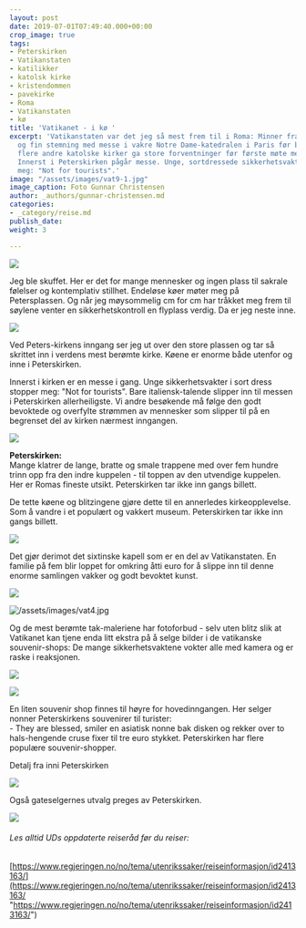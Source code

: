 ```yaml
---
layout: post
date: 2019-07-01T07:49:40.000+00:00
crop_image: true
tags:
- Peterskirken
- Vatikanstaten
- katilikker
- katolsk kirke
- kristendommen
- pavekirke
- Roma
- Vatikanstaten
- kø
title: 'Vatikanet - i kø '
excerpt: 'Vatikanstaten var det jeg så mest frem til i Roma: Minner fra en sakral
  og fin stemning med messe i vakre Notre Dame-katedralen i Paris før brannen, og
  flere andre katolske kirker ga store forventninger før første møte med Peterskirken.
  Innerst i Peterskirken pågår messe. Unge, sortdressede sikkerhetsvakter stopper
  meg: "Not for tourists".'
image: "/assets/images/vat9-1.jpg"
image_caption: Foto Gunnar Christensen
author: _authors/gunnar-christensen.md
categories:
- _category/reise.md
publish_date: 
weight: 3

---
```

![](/assets/images/vat1-1.jpg)

Jeg ble skuffet. Her er det for mange mennesker og ingen plass til sakrale følelser og kontemplativ stillhet. Endeløse køer møter meg på Petersplassen. Og når jeg møysommelig cm for cm har tråkket meg frem til søylene venter en sikkerhetskontroll en flyplass verdig. Da er jeg neste inne.

![](/assets/images/vati2.jpg)

Ved Peters-kirkens inngang ser jeg ut over den store plassen og tar så skrittet inn i verdens mest berømte kirke. Køene er enorme både utenfor og inne i Peterskirken.

Innerst i kirken er en messe i gang. Unge sikkerhetsvakter i sort dress stopper meg: "Not for tourists". Bare italiensk-talende slipper inn til messen i Peterskirken allerheiligste. Vi andre besøkende må følge den godt bevoktede og overfylte strømmen av mennesker som slipper til på en begrenset del av kirken nærmest inngangen.

![](/assets/images/vat8-1.jpg)

**Peterskirken:**  
Mange klatrer de lange, bratte og smale trappene med over fem hundre trinn opp fra den indre kuppelen - til toppen av den utvendige kuppelen. Her er Romas fineste utsikt. Peterskirken tar ikke inn gangs billett.

De tette køene og blitzingene gjøre dette til en annerledes kirkeopplevelse. Som å vandre i et populært og vakkert museum. Peterskirken tar ikke inn gangs billett.

![](/assets/images/vat.jpg)

Det gjør derimot det sixtinske kapell som er en del av Vatikanstaten. En familie på fem blir loppet for omkring åtti euro for å slippe inn til denne enorme samlingen vakker og godt bevoktet kunst.

![](/assets/images/vat3.jpg)

![/assets/images/vat4.jpg](https://app.forestry.io/sites/afjoa9tu1jlglg/body-media//assets/images/vat4.jpg)

Og de mest berømte tak-maleriene har fotoforbud - selv uten blitz slik at Vatikanet kan tjene enda litt ekstra på å selge bilder i de vatikanske souvenir-shops: De mange sikkerhetsvaktene vokter alle med kamera og er raske i reaksjonen.

![](/assets/images/vat2.jpg)

![](/assets/images/vat8.jpg)

En liten souvenir shop finnes til høyre for hovedinngangen. Her selger nonner Peterskirkens souvenirer til turister:  
\- They are blessed, smiler en asiatisk nonne bak disken og rekker over to hals-hengende cruse fixer til tre euro stykket. Peterskirken har flere populære souvenir-shopper.

Detalj fra inni Peterskirken

![](/assets/images/vat7.jpg)

Også gateselgernes utvalg preges av Peterskirken.

![](/assets/images/roma4.jpg)

###### Les alltid UDs oppdaterte reiseråd før du reiser:

[https://www.regjeringen.no/no/tema/utenrikssaker/reiseinformasjon/id2413163/](https://www.regjeringen.no/no/tema/utenrikssaker/reiseinformasjon/id2413163/ "https://www.regjeringen.no/no/tema/utenrikssaker/reiseinformasjon/id2413163/")